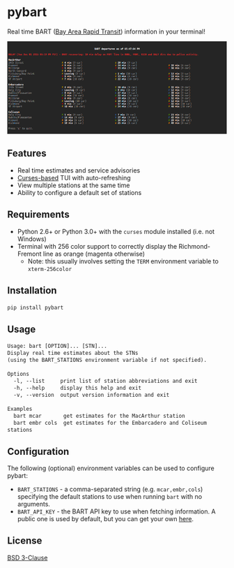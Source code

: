 # pybart
Real time BART ([Bay Area Rapid Transit](https://www.bart.gov/)) information
in your terminal!

![Screenshot](screenshot.png)

## Features
- Real time estimates and service advisories
- [Curses-based](https://en.wikipedia.org/wiki/Curses_(programming_library))
  TUI with auto-refreshing
- View multiple stations at the same time
- Ability to configure a default set of stations

## Requirements
- Python 2.6+ or Python 3.0+ with the `curses` module installed (i.e. not
  Windows)
- Terminal with 256 color support to correctly display the Richmond-Fremont
  line as orange (magenta otherwise)
  - Note: this usually involves setting the `TERM` environment variable to
    `xterm-256color`

## Installation
`pip install pybart`

## Usage
    Usage: bart [OPTION]... [STN]...
    Display real time estimates about the STNs
    (using the BART_STATIONS environment variable if not specified).

    Options
      -l, --list     print list of station abbreviations and exit
      -h, --help     display this help and exit
      -v, --version  output version information and exit

    Examples
      bart mcar       get estimates for the MacArthur station
      bart embr cols  get estimates for the Embarcadero and Coliseum stations

## Configuration
The following (optional) environment variables can be used to configure pybart:

- `BART_STATIONS` - a comma-separated string (e.g. `mcar,embr,cols`) specifying
  the default stations to use when running `bart` with no arguments.
- `BART_API_KEY` - the BART API key to use when fetching information. A public
  one is used by default, but you can get your own
  [here](http://api.bart.gov/api/register.aspx).

## License
[BSD 3-Clause](https://opensource.org/licenses/BSD-3-Clause)
